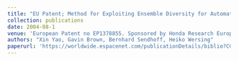 ```yaml
---
title: "EU Patent; Method for Exploiting Ensemble Diversity for Automatic Feature Extraction"
collection: publications
date: 2004-08-1
venue: 'European Patent no EP1378855. Sponsored by Honda Research Europe.'
authors: "Xin Yao, Gavin Brown, Bernhard Sendhoff, Heiko Wersing"
paperurl: 'https://worldwide.espacenet.com/publicationDetails/biblio?CC=EP&NR=1378855&KC=&FT=E&locale=en_EP'
---
```

